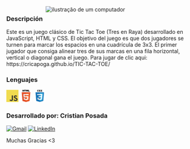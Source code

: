 <img src="https://raw.githubusercontent.com/MicaelliMedeiros/micaellimedeiros/master/image/computer-illustration.png" alt="ilustração de um computador" min-width="400px" max-width="400px" width="400px" align="right">

<p align="left">
  <h3>Descripción</h3>
  Este es un juego clásico de Tic Tac Toe (Tres en Raya) desarrollado en JavaScript, HTML y CSS. El objetivo del juego es que dos jugadores se turnen para marcar los espacios en una cuadrícula de 3x3. El primer jugador que consiga alinear tres de sus marcas en una fila horizontal, vertical o diagonal gana el juego.
  Para jugar de clic aqui: https://cricapoga.github.io/TIC-TAC-TOE/
</p>
<p align="left">
  <h3>Lenguajes</h3>
  <code><img height="32" src="https://raw.githubusercontent.com/github/explore/80688e429a7d4ef2fca1e82350fe8e3517d3494d/topics/javascript/javascript.png" alt="Javascript"/></code>
  <code><img height="32" src="https://raw.githubusercontent.com/github/explore/80688e429a7d4ef2fca1e82350fe8e3517d3494d/topics/html/html.png" alt="HTML5"/></code>
  <code><img height="32" src="https://raw.githubusercontent.com/github/explore/80688e429a7d4ef2fca1e82350fe8e3517d3494d/topics/css/css.png" alt="CSS"/></code>
</p>

<p align="left">
  <h3>Desarrollado por: Cristian Posada</h3>
  <p align="left">
  <a href="camilochoposada2@gmail.com" title="Gmail">
  <img src="https://img.shields.io/badge/-Gmail-FF0000?style=flat-square&labelColor=FF0000&logo=gmail&logoColor=white&link=LINK-DO-SEU-GMAIL" alt="Gmail"/></a>
  <a href="www.linkedin.com/in/cricapoga" title="LinkedIn">
  <img src="https://img.shields.io/badge/-Linkedin-0e76a8?style=flat-square&logo=Linkedin&logoColor=white&link=LINK-DO-SEU-LINKEDIN" alt="LinkedIn"/></a>
</p>
</p>

<p align="left">
  Muchas Gracias <3
</p>
